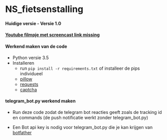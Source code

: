 # NS_fietsenstalling

#### Huidige versie - Versie 1.0

#### [Youtube filmpje met screencast link missing](https://www.youtube.com)

#### Werkend maken van de code

* Python versie 3.5
* Installeren
    * run `pip install -r requirements.txt`
      of installeer de pips individueel
    * [pillow](https://pypi.python.org/pypi/pillow)
    * [requests](https://pypi.python.org/pypi/requests)
    * [captcha](https://pypi.python.org/pypi/captcha)

#### telegram_bot.py werkend maken
* Run deze code zodat de telegram bot reacties geeft zoals de tracking id en commands (de push notificatie werkt zonder telegram_bot.py)

* Een Bot api key is nodig voor telegram_bot.py die je kan krijgen van [botfather](https://telegram.me/botfather)

